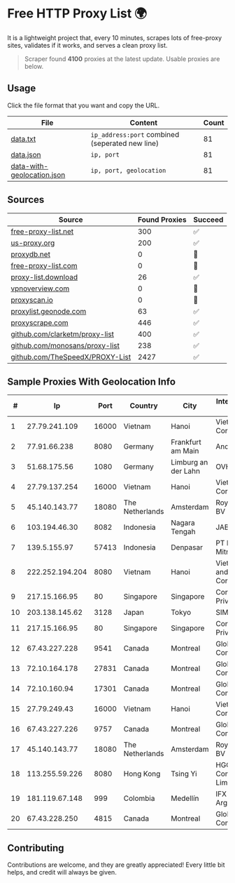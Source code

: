 
# Free HTTP Proxy List 🌍

It is a lightweight project that, every 10 minutes, scrapes lots of free-proxy sites, validates if it works, and serves a clean proxy list.


> Scraper found **4100** proxies at the latest update. Usable proxies are below.

## Usage

Click the file format that you want and copy the URL.


|File|Content|Count|
|----|-------|-----|
|[data.txt](https://raw.githubusercontent.com/themiralay/Proxy-List-World/master/data.txt)|`ip_address:port` combined (seperated new line)|81|
|[data.json](https://raw.githubusercontent.com/themiralay/Proxy-List-World/master/data.json)|`ip, port`|81|
|[data-with-geolocation.json](https://raw.githubusercontent.com/themiralay/Proxy-List-World/master/data-with-geolocation.json)|`ip, port, geolocation`|81|

## Sources

|Source|Found Proxies|Succeed|
|------|-------------|-------|
|[free-proxy-list.net](https://free-proxy-list.net)|300|✅|
|[us-proxy.org](https://www.us-proxy.org)|200|✅|
|[proxydb.net](http://proxydb.net)|0|🚫|
|[free-proxy-list.com](https://free-proxy-list.com/?page=&port=&type%5B%5D=http&type%5B%5D=https&up_time=0&search=Search)|0|🚫|
|[proxy-list.download](https://www.proxy-list.download/HTTP)|26|✅|
|[vpnoverview.com](https://vpnoverview.com/privacy/anonymous-browsing/free-proxy-servers)|0|🚫|
|[proxyscan.io](https://www.proxyscan.io)|0|🚫|
|[proxylist.geonode.com](https://proxylist.geonode.com/api/proxy-list?limit=300&page=1&sort_by=lastChecked&sort_type=desc&protocols=http,https)|63|✅|
|[proxyscrape.com](https://api.proxyscrape.com/v2/?request=displayproxies&protocol=http&timeout=10000&country=all&ssl=all&anonymity=all)|446|✅|
|[github.com/clarketm/proxy-list](https://raw.githubusercontent.com/clarketm/proxy-list/master/proxy-list-raw.txt)|400|✅|
|[github.com/monosans/proxy-list](https://raw.githubusercontent.com/monosans/proxy-list/main/proxies/http.txt)|238|✅|
|[github.com/TheSpeedX/PROXY-List](https://raw.githubusercontent.com/TheSpeedX/PROXY-List/master/http.txt)|2427|✅|


## Sample Proxies With Geolocation Info

|#|Ip|Port|Country|City|Internet Service Provider|
|-|--|----|-------|----|-------------------------|
|1|27.79.241.109|16000|Vietnam|Hanoi|Viettel Corporation|
|2|77.91.66.238|8080|Germany|Frankfurt am Main|Andrii Hrosh|
|3|51.68.175.56|1080|Germany|Limburg an der Lahn|OVH SAS|
|4|27.79.137.254|16000|Vietnam|Hanoi|Viettel Corporation|
|5|45.140.143.77|18080|The Netherlands|Amsterdam|RoyaleHosting BV|
|6|103.194.46.30|8082|Indonesia|Nagara Tengah|JABNET|
|7|139.5.155.97|57413|Indonesia|Denpasar|PT Maxindo Mitra Solusi|
|8|222.252.194.204|8080|Vietnam|Hanoi|VietNam Post and Telecom Corporation|
|9|217.15.166.95|80|Singapore|Singapore|Contabo Asia Private Limited|
|10|203.138.145.62|3128|Japan|Tokyo|SIMPLEIA|
|11|217.15.166.95|80|Singapore|Singapore|Contabo Asia Private Limited|
|12|67.43.227.228|9541|Canada|Montreal|GloboTech Communications|
|13|72.10.164.178|27831|Canada|Montreal|GloboTech Communications|
|14|72.10.160.94|17301|Canada|Montreal|GloboTech Communications|
|15|27.79.249.43|16000|Vietnam|Hanoi|Viettel Corporation|
|16|67.43.227.226|9757|Canada|Montreal|GloboTech Communications|
|17|45.140.143.77|18080|The Netherlands|Amsterdam|RoyaleHosting BV|
|18|113.255.59.226|8080|Hong Kong|Tsing Yi|HGC Global Communications Limited|
|19|181.119.67.148|999|Colombia|Medellín|IFX Networks Argentina S.R.L|
|20|67.43.228.250|4815|Canada|Montreal|GloboTech Communications|



## Contributing

Contributions are welcome, and they are greatly appreciated! Every
little bit helps, and credit will always be given.


